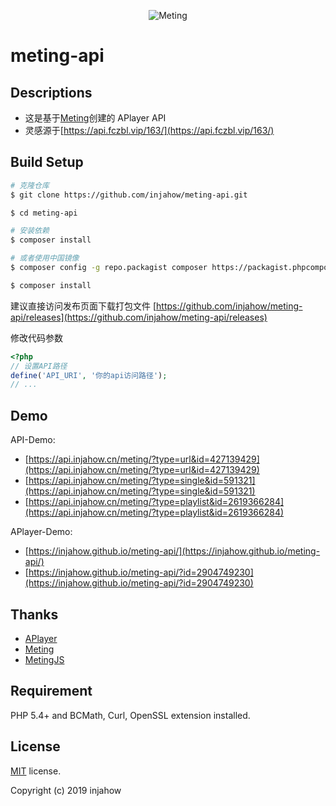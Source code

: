 <p align="center">
<img src="https://user-images.githubusercontent.com/2666735/30651452-58ae6c88-9deb-11e7-9e13-6beae3f6c54c.png" alt="Meting">
</p>

# meting-api

## Descriptions

- 这是基于[Meting](https://github.com/metowolf/Meting)创建的 APlayer API
- 灵感源于[https://api.fczbl.vip/163/](https://api.fczbl.vip/163/)

## Build Setup

```bash
# 克隆仓库
$ git clone https://github.com/injahow/meting-api.git

$ cd meting-api

# 安装依赖
$ composer install

# 或者使用中国镜像
$ composer config -g repo.packagist composer https://packagist.phpcomposer.com

$ composer install
```

建议直接访问发布页面下载打包文件
[https://github.com/injahow/meting-api/releases](https://github.com/injahow/meting-api/releases)

修改代码参数

```php
<?php
// 设置API路径
define('API_URI', '你的api访问路径');
// ...
```

## Demo

API-Demo:

- [https://api.injahow.cn/meting/?type=url&id=427139429](https://api.injahow.cn/meting/?type=url&id=427139429)
- [https://api.injahow.cn/meting/?type=single&id=591321](https://api.injahow.cn/meting/?type=single&id=591321)
- [https://api.injahow.cn/meting/?type=playlist&id=2619366284](https://api.injahow.cn/meting/?type=playlist&id=2619366284)

APlayer-Demo:

- [https://injahow.github.io/meting-api/](https://injahow.github.io/meting-api/)
- [https://injahow.github.io/meting-api/?id=2904749230](https://injahow.github.io/meting-api/?id=2904749230)

## Thanks

- [APlayer](https://github.com/MoePlayer/APlayer)
- [Meting](https://github.com/metowolf/Meting)
- [MetingJS](https://github.com/metowolf/MetingJS)

## Requirement

PHP 5.4+ and BCMath, Curl, OpenSSL extension installed.

## License

[MIT](https://github.com/injahow/meting-api/blob/master/LICENSE) license.

Copyright (c) 2019 injahow
